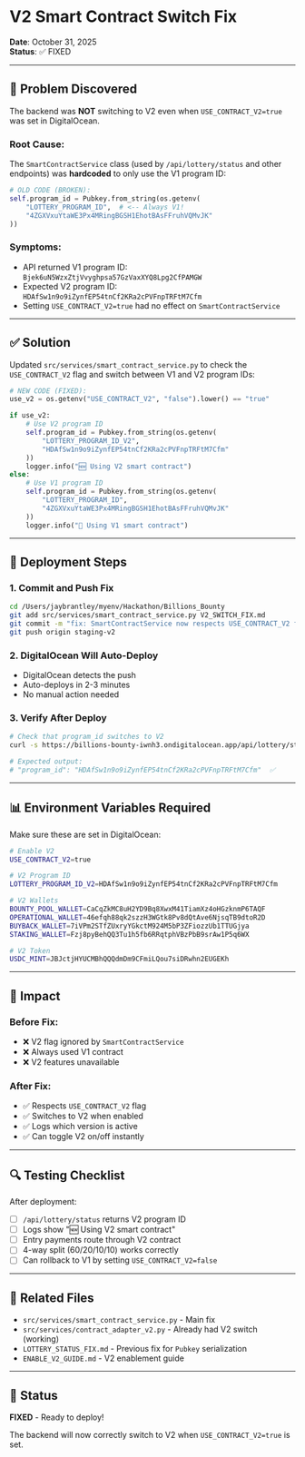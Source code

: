 # V2 Smart Contract Switch Fix

**Date**: October 31, 2025  
**Status**: ✅ FIXED

---

## 🐛 Problem Discovered

The backend was **NOT** switching to V2 even when `USE_CONTRACT_V2=true` was set in DigitalOcean.

### Root Cause:
The `SmartContractService` class (used by `/api/lottery/status` and other endpoints) was **hardcoded** to only use the V1 program ID:

```python
# OLD CODE (BROKEN):
self.program_id = Pubkey.from_string(os.getenv(
    "LOTTERY_PROGRAM_ID",  # <-- Always V1!
    "4ZGXVxuYtaWE3Px4MRingBGSH1EhotBAsFFruhVQMvJK"
))
```

### Symptoms:
- API returned V1 program ID: `Bjek6uN5WzxZtjVvyghpsa57GzVaxXYQ8Lpg2CfPAMGW`
- Expected V2 program ID: `HDAfSw1n9o9iZynfEP54tnCf2KRa2cPVFnpTRFtM7Cfm`
- Setting `USE_CONTRACT_V2=true` had no effect on `SmartContractService`

---

## ✅ Solution

Updated `src/services/smart_contract_service.py` to check the `USE_CONTRACT_V2` flag and switch between V1 and V2 program IDs:

```python
# NEW CODE (FIXED):
use_v2 = os.getenv("USE_CONTRACT_V2", "false").lower() == "true"

if use_v2:
    # Use V2 program ID
    self.program_id = Pubkey.from_string(os.getenv(
        "LOTTERY_PROGRAM_ID_V2",
        "HDAfSw1n9o9iZynfEP54tnCf2KRa2cPVFnpTRFtM7Cfm"
    ))
    logger.info("🆕 Using V2 smart contract")
else:
    # Use V1 program ID
    self.program_id = Pubkey.from_string(os.getenv(
        "LOTTERY_PROGRAM_ID",
        "4ZGXVxuYtaWE3Px4MRingBGSH1EhotBAsFFruhVQMvJK"
    ))
    logger.info("📌 Using V1 smart contract")
```

---

## 🚀 Deployment Steps

### 1. Commit and Push Fix
```bash
cd /Users/jaybrantley/myenv/Hackathon/Billions_Bounty
git add src/services/smart_contract_service.py V2_SWITCH_FIX.md
git commit -m "fix: SmartContractService now respects USE_CONTRACT_V2 flag"
git push origin staging-v2
```

### 2. DigitalOcean Will Auto-Deploy
- DigitalOcean detects the push
- Auto-deploys in 2-3 minutes
- No manual action needed

### 3. Verify After Deploy
```bash
# Check that program_id switches to V2
curl -s https://billions-bounty-iwnh3.ondigitalocean.app/api/lottery/status | python3 -m json.tool

# Expected output:
# "program_id": "HDAfSw1n9o9iZynfEP54tnCf2KRa2cPVFnpTRFtM7Cfm"  ✅
```

---

## 📊 Environment Variables Required

Make sure these are set in DigitalOcean:

```bash
# Enable V2
USE_CONTRACT_V2=true

# V2 Program ID
LOTTERY_PROGRAM_ID_V2=HDAfSw1n9o9iZynfEP54tnCf2KRa2cPVFnpTRFtM7Cfm

# V2 Wallets
BOUNTY_POOL_WALLET=CaCqZkMC8uH2YD9Bq8XwxM41TiamXz4oHGzknmP6TAQF
OPERATIONAL_WALLET=46efqh88qk2szzH3WGtk8Pv8dQtAve6NjsqTB9dtoR2D
BUYBACK_WALLET=7iVPm2STfZUxryYGkctM924M5bP3ZFiozzUb1TTUGjya
STAKING_WALLET=Fzj8pyBehQQ3Tu1h5fb6RRqtphVBzPbB9srAw1P5q6WX

# V2 Token
USDC_MINT=JBJctjHYUCMBhQQQdmDm9CFmiLQou7siDRwhn2EUGEKh
```

---

## 🎯 Impact

### Before Fix:
- ❌ V2 flag ignored by `SmartContractService`
- ❌ Always used V1 contract
- ❌ V2 features unavailable

### After Fix:
- ✅ Respects `USE_CONTRACT_V2` flag
- ✅ Switches to V2 when enabled
- ✅ Logs which version is active
- ✅ Can toggle V2 on/off instantly

---

## 🔍 Testing Checklist

After deployment:

- [ ] `/api/lottery/status` returns V2 program ID
- [ ] Logs show "🆕 Using V2 smart contract"
- [ ] Entry payments route through V2 contract
- [ ] 4-way split (60/20/10/10) works correctly
- [ ] Can rollback to V1 by setting `USE_CONTRACT_V2=false`

---

## 📝 Related Files

- `src/services/smart_contract_service.py` - Main fix
- `src/services/contract_adapter_v2.py` - Already had V2 switch (working)
- `LOTTERY_STATUS_FIX.md` - Previous fix for `Pubkey` serialization
- `ENABLE_V2_GUIDE.md` - V2 enablement guide

---

## 🎉 Status

**FIXED** - Ready to deploy!

The backend will now correctly switch to V2 when `USE_CONTRACT_V2=true` is set.



